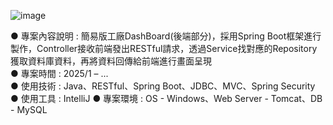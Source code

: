 ![image](https://github.com/user-attachments/assets/0d8f1a1b-32bb-4bf2-a7a7-08fd62875264)

● 專案內容說明 : 簡易版工廠DashBoard(後端部分)，採用Spring Boot框架進行製作，Controller接收前端發出RESTful請求，透過Service找對應的Repository獲取資料庫資料，再將資料回傳給前端進行畫面呈現  
● 專案時間 : 2025/1 – ...  
● 使用技術 : Java、RESTful、Spring Boot、JDBC、MVC、Spring Security  
● 使用工具 : IntelliJ
● 專案環境 : OS - Windows、Web Server - Tomcat、DB - MySQL  
